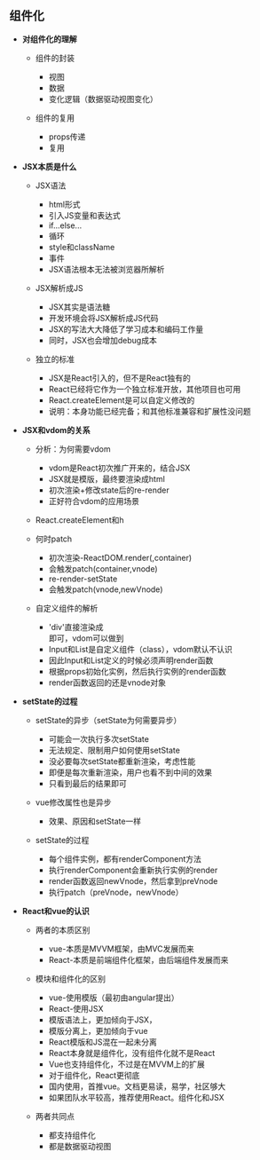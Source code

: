 ## 组件化

* **对组件化的理解**

	* 组件的封装

		* 视图
		* 数据
		* 变化逻辑（数据驱动视图变化）
	* 组件的复用

		* props传递
		* 复用
* **JSX本质是什么**

	* JSX语法

		* html形式
		* 引入JS变量和表达式
		* if...else...
		* 循环
		* style和className
		* 事件
		* JSX语法根本无法被浏览器所解析
	* JSX解析成JS

		* JSX其实是语法糖
		* 开发环境会将JSX解析成JS代码
		* JSX的写法大大降低了学习成本和编码工作量
		* 同时，JSX也会增加debug成本
	* 独立的标准

		* JSX是React引入的，但不是React独有的
		* React已经将它作为一个独立标准开放，其他项目也可用
		* React.createElement是可以自定义修改的
		* 说明：本身功能已经完备；和其他标准兼容和扩展性没问题
* **JSX和vdom的关系**

	* 分析：为何需要vdom

		* vdom是React初次推广开来的，结合JSX
		* JSX就是模版，最终要渲染成html
		* 初次渲染+修改state后的re-render
		* 正好符合vdom的应用场景
	* React.createElement和h
	* 何时patch

		* 初次渲染-ReactDOM.render(<App/>,container)
		* 会触发patch(container,vnode)
		* re-render-setState
		* 会触发patch(vnode,newVnode)
	* 自定义组件的解析

		* 'div'直接渲染成<div>即可，vdom可以做到
		* Input和List是自定义组件（class），vdom默认不认识
		* 因此Input和List定义的时候必须声明render函数
		* 根据props初始化实例，然后执行实例的render函数
		* render函数返回的还是vnode对象
* **setState的过程**

	* setState的异步（setState为何需要异步）

		* 可能会一次执行多次setState
		* 无法规定、限制用户如何使用setState
		* 没必要每次setState都重新渲染，考虑性能
		* 即便是每次重新渲染，用户也看不到中间的效果
		* 只看到最后的结果即可
	* vue修改属性也是异步

		* 效果、原因和setState一样
	* setState的过程

		* 每个组件实例，都有renderComponent方法
		* 执行renderComponent会重新执行实例的render
		* render函数返回newVnode，然后拿到preVnode
		* 执行patch（preVnode，newVnode）
* **React和vue的认识**

	* 两者的本质区别

		* vue-本质是MVVM框架，由MVC发展而来
		* React-本质是前端组件化框架，由后端组件发展而来
	* 模块和组件化的区别

		* vue-使用模版（最初由angular提出）
		* React-使用JSX
		* 模版语法上，更加倾向于JSX，
		* 模版分离上，更加倾向于vue
		* React模版和JS混在一起未分离
		* React本身就是组件化，没有组件化就不是React
		* Vue也支持组件化，不过是在MVVM上的扩展
		* 对于组件化，React更彻底
		* 国内使用，首推vue。文档更易读，易学，社区够大
		* 如果团队水平较高，推荐使用React。组件化和JSX
	* 两者共同点

		* 都支持组件化
		* 都是数据驱动视图
		
